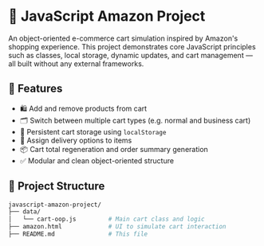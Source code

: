 # 🛒 JavaScript Amazon Project

An object-oriented e-commerce cart simulation inspired by Amazon's shopping experience. This project demonstrates core JavaScript principles such as classes, local storage, dynamic updates, and cart management — all built without any external frameworks.

## 🚀 Features

- 🛍️ Add and remove products from cart
- 🗂️ Switch between multiple cart types (e.g. normal and business cart)
- 💾 Persistent cart storage using `localStorage`
- 🚚 Assign delivery options to items
- 📦 Cart total regeneration and order summary generation
- ✅ Modular and clean object-oriented structure

## 📂 Project Structure

```bash
javascript-amazon-project/
├── data/
│   └── cart-oop.js         # Main cart class and logic
├── amazon.html             # UI to simulate cart interaction
├── README.md               # This file
